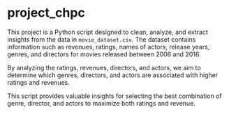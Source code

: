 # project_chpc


This project is a Python script designed to clean, analyze, and extract insights from the data in `movie_dataset.csv`. The dataset contains information such as revenues, ratings, names of actors, release years, genres, and directors for movies released between 2006 and 2016.

By analyzing the ratings, revenues, directors, and actors, we aim to determine which genres, directors, and actors are associated with higher ratings and revenues. 

This script provides valuable insights for selecting the best combination of genre, director, and actors to maximize both ratings and revenue.

